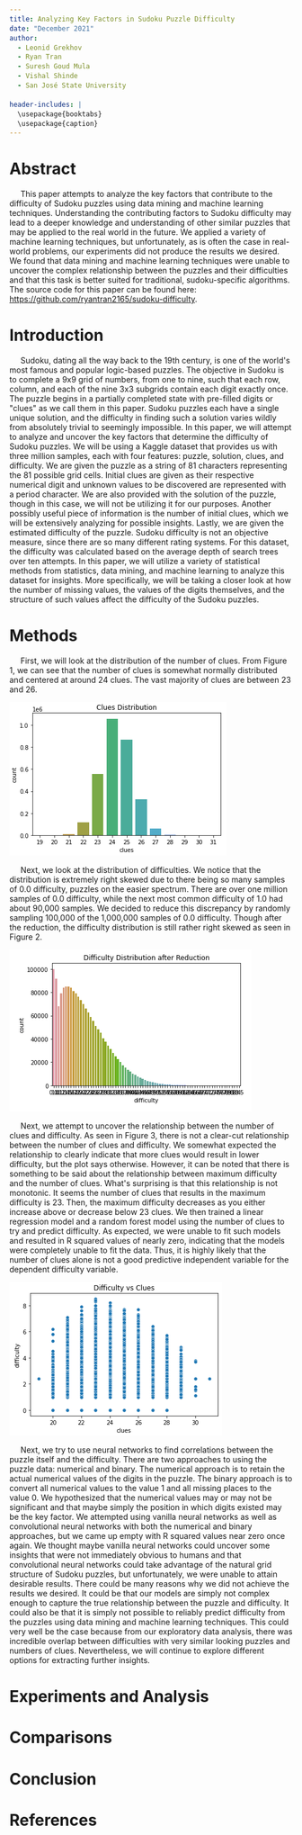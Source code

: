 ```yaml
---
title: Analyzing Key Factors in Sudoku Puzzle Difficulty
date: "December 2021"
author:
  - Leonid Grekhov
  - Ryan Tran
  - Suresh Goud Mula
  - Vishal Shinde
  - San José State University

header-includes: |
  \usepackage{booktabs}
  \usepackage{caption}
---
```


# Abstract

&nbsp;&nbsp;&nbsp;&nbsp;
This paper attempts to analyze the key factors that contribute to the difficulty of Sudoku puzzles using data mining and machine learning techniques.
Understanding the contributing factors to Sudoku difficulty may lead to a deeper knowledge and understanding of other similar puzzles that may be applied to the real world in the future.
We applied a variety of machine learning techniques, but unfortunately, as is often the case in real-world problems, our experiments did not produce the results we desired.
We found that data mining and machine learning techniques were unable to uncover the complex relationship between the puzzles and their difficulties and that this task is better suited for traditional, sudoku-specific algorithms.
The source code for this paper can be found here: https://github.com/ryantran2165/sudoku-difficulty.

# Introduction

&nbsp;&nbsp;&nbsp;&nbsp;
Sudoku, dating all the way back to the 19th century, is one of the world's most famous and popular logic-based puzzles.
The objective in Sudoku is to complete a 9x9 grid of numbers, from one to nine, such that each row, column, and each of the nine 3x3 subgrids contain each digit exactly once.
The puzzle begins in a partially completed state with pre-filled digits or "clues" as we call them in this paper.
Sudoku puzzles each have a single unique solution, and the difficulty in finding such a solution varies wildly from absolutely trivial to seemingly impossible.
In this paper, we will attempt to analyze and uncover the key factors that determine the difficulty of Sudoku puzzles.
We will be using a Kaggle dataset that provides us with three million samples, each with four features: puzzle, solution, clues, and difficulty.
We are given the puzzle as a string of 81 characters representing the 81 possible grid cells.
Initial clues are given as their respective numerical digit and unknown values to be discovered are represented with a period character.
We are also provided with the solution of the puzzle, though in this case, we will not be utilizing it for our purposes.
Another possibly useful piece of information is the number of initial clues, which we will be extensively analyzing for possible insights.
Lastly, we are given the estimated difficulty of the puzzle.
Sudoku difficulty is not an objective measure, since there are so many different rating systems.
For this dataset, the difficulty was calculated based on the average depth of search trees over ten attempts.
In this paper, we will utilize a variety of statistical methods from statistics, data mining, and machine learning to analyze this dataset for insights.
More specifically, we will be taking a closer look at how the number of missing values, the values of the digits themselves, and the structure of such values affect the difficulty of the Sudoku puzzles.

# Methods

&nbsp;&nbsp;&nbsp;&nbsp;
First, we will look at the distribution of the number of clues.
From Figure 1, we can see that the number of clues is somewhat normally distributed and centered at around 24 clues.
The vast majority of clues are between 23 and 26.

![Clues Distribution](./images/clues_distribution.png)

&nbsp;&nbsp;&nbsp;&nbsp;
Next, we look at the distribution of difficulties.
We notice that the distribution is extremely right skewed due to there being so many samples of 0.0 difficulty, puzzles on the easier spectrum.
There are over one million samples of 0.0 difficulty, while the next most common difficulty of 1.0 had about 90,000 samples.
We decided to reduce this discrepancy by randomly sampling 100,000 of the 1,000,000 samples of 0.0 difficulty.
Though after the reduction, the difficulty distribution is still rather right skewed as seen in Figure 2.

![Difficulty Distribution after Sampling](./images/difficulty_distribution_after_reduction.png)

&nbsp;&nbsp;&nbsp;&nbsp;
Next, we attempt to uncover the relationship between the number of clues and difficulty.
As seen in Figure 3, there is not a clear-cut relationship between the number of clues and difficulty.
We somewhat expected the relationship to clearly indicate that more clues would result in lower difficulty, but the plot says otherwise.
However, it can be noted that there is something to be said about the relationship between maximum difficulty and the number of clues.
What's surprising is that this relationship is not monotonic.
It seems the number of clues that results in the maximum difficulty is 23.
Then, the maximum difficulty decreases as you either increase above or decrease below 23 clues.
We then trained a linear regression model and a random forest model using the number of clues to try and predict difficulty.
As expected, we were unable to fit such models and resulted in R squared values of nearly zero, indicating that the models were completely unable to fit the data.
Thus, it is highly likely that the number of clues alone is not a good predictive independent variable for the dependent difficulty variable.

![Difficulty vs Clues](./images/difficulty_vs_clues.png)

&nbsp;&nbsp;&nbsp;&nbsp;
Next, we try to use neural networks to find correlations between the puzzle itself and the difficulty.
There are two approaches to using the puzzle data: numerical and binary.
The numerical approach is to retain the actual numerical values of the digits in the puzzle.
The binary approach is to convert all numerical values to the value 1 and all missing places to the value 0.
We hypothesized that the numerical values may or may not be significant and that maybe simply the position in which digits existed may be the key factor.
We attempted using vanilla neural networks as well as convolutional neural networks with both the numerical and binary approaches, but we came up empty with R squared values near zero once again.
We thought maybe vanilla neural networks could uncover some insights that were not immediately obvious to humans and that convolutional neural networks could take advantage of the natural grid structure of Sudoku puzzles, but unfortunately, we were unable to attain desirable results.
There could be many reasons why we did not achieve the results we desired.
It could be that our models are simply not complex enough to capture the true relationship between the puzzle and difficulty.
It could also be that it is simply not possible to reliably predict difficulty from the puzzles using data mining and machine learning techniques.
This could very well be the case because from our exploratory data analysis, there was incredible overlap between difficulties with very similar looking puzzles and numbers of clues.
Nevertheless, we will continue to explore different options for extracting further insights.

# Experiments and Analysis

# Comparisons

# Conclusion

# References
